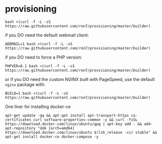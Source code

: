 # provisioning

`bash <(curl -f -L -sS https://raw.githubusercontent.com/ron7/provisioning/master/builder)`

if you DO need the default webmail client:

`ADDMAIL=1 bash <(curl -f -L -sS https://raw.githubusercontent.com/ron7/provisioning/master/builder)`

if you DO need to force a PHP version:

`PHPVER=8.1 bash <(curl -f -L -sS https://raw.githubusercontent.com/ron7/provisioning/master/builder)`

or if you DO need the custom NGINX built with PageSpeed, use the default `nginx` package with:

`BUILD=1 bash <(curl -f -L -sS https://raw.githubusercontent.com/ron7/provisioning/master/builder)`

One liner for installing docker-ce

`apt-get update -qq && apt-get install apt-transport-https ca-certificates curl software-properties-common -y && curl -fsSL https://download.docker.com/linux/ubuntu/gpg | apt-key add - && add-apt-repository "deb [arch=amd64] https://download.docker.com/linux/ubuntu $(lsb_release -cs) stable" && apt-get install docker-ce docker-compose -y`
